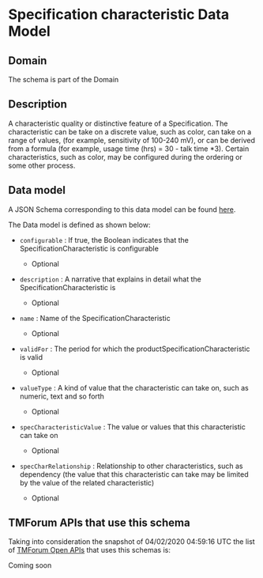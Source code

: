 # Specification characteristic Data Model

## Domain

The  schema is part of the  Domain

## Description

A characteristic quality or distinctive feature of a Specification.  The characteristic can be take on a discrete value, such as color, can take on a range of values, (for example, sensitivity of 100-240 mV), or can be derived from a formula (for example, usage time (hrs) = 30 - talk time *3). Certain characteristics, such as color, may be configured during the ordering or some other process.

## Data model

A JSON Schema corresponding to this data model can be found
[here](https://github.com/tmforum-rand/schemas/blob/candidates/Common/SpecificationCharacteristic.schema.json).

The Data model is defined as shown below:

- `configurable` : If true, the Boolean indicates that the SpecificationCharacteristic is configurable

  - Optional


- `description` : A narrative that explains in detail what the SpecificationCharacteristic is

  - Optional


- `name` : Name of the SpecificationCharacteristic

  - Optional


- `validFor` : The period for which the productSpecificationCharacteristic is valid

  - Optional


- `valueType` : A kind of value that the characteristic can take on, such as numeric, text and so forth

  - Optional


- `specCharacteristicValue` : The value or values that this characteristic can take on

  - Optional


- `specCharRelationship` : Relationship to other characteristics, such as dependency (the value that this characteristic can take may be limited by the value of the related characteristic)

  - Optional






## TMForum APIs that use this schema

Taking into consideration the snapshot of 04/02/2020 04:59:16 UTC the list of [TMForum Open APIs](https://www.tmforum.org/open-apis/) that uses this schemas is:

Coming soon